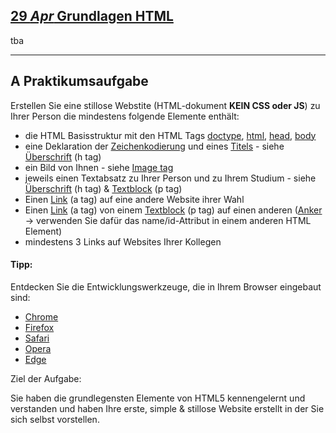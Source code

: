 ## [**29 _Apr_** Grundlagen HTML]() 

tba

---

## **A** Praktikumsaufgabe

Erstellen Sie eine stillose Webstite (HTML-dokument **KEIN CSS oder JS**) zu Ihrer Person die mindestens folgende Elemente enthält: 

- die HTML Basisstruktur mit den HTML Tags [doctype](https://www.w3schools.com/tags/tag_doctype.asp), [html](https://www.w3schools.com/html/html_basic.asp), [head](https://www.w3schools.com/html/html_head.asp), [body](https://www.w3schools.com/tags/tag_body.asp)
- eine Deklaration der [Zeichenkodierung](https://www.w3schools.com/charsets/ref_html_utf8.asp) und eines [Titels](https://www.w3schools.com/tags/tag_title.asp) - siehe [Überschrift](https://www.w3schools.com/tags/tag_hn.asp) (h tag)
- ein Bild von Ihnen - siehe [Image tag](https://www.w3schools.com/html/html_images.asp) 
- jeweils einen Textabsatz zu Ihrer Person und zu Ihrem Studium - siehe [Überschrift](https://www.w3schools.com/tags/tag_hn.asp) (h tag) & [Textblock](https://www.w3schools.com/tags/tag_p.asp) (p tag)
- Einen [Link](https://www.w3schools.com/tags/tag_a.asp) (a tag) auf eine andere Website ihrer Wahl
- Einen [Link](https://www.w3schools.com/tags/att_a_href.asp) (a tag) von einem [Textblock](https://www.w3schools.com/tags/tag_p.asp) (p tag) auf einen anderen ([Anker](https://de.wikipedia.org/wiki/Anker_(HTML)) -> verwenden Sie dafür das name/id-Attribut in einem anderen HTML Element)
- mindestens 3 Links auf Websites Ihrer Kollegen

#### Tipp: 

Entdecken Sie die Entwicklungswerkzeuge, die in Ihrem Browser eingebaut sind:
- [Chrome](https://developer.chrome.com/devtools)
- [Firefox](https://developer.mozilla.org/son/docs/Tools)
- [Safari](https://developer.apple.com/safari/tools/)
- [Opera](https://www.opera.com/dragonfly/)
- [Edge](https://docs.microsoft.com/en-us/microsoft-edge/devtools-guide)

Ziel der Aufgabe:

Sie haben die grundlegensten Elemente von HTML5 kennengelernt und verstanden und haben Ihre erste, simple & stillose Website erstellt in der Sie sich selbst vorstellen.
